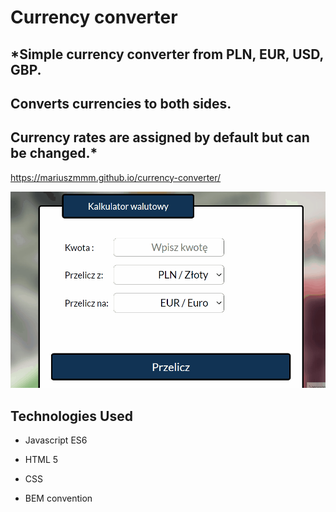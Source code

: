 # **Currency converter**

## *Simple currency converter from PLN, EUR, USD, GBP.
## Converts currencies to both sides.
## Currency rates are assigned by default but can be changed.*

https://mariuszmmm.github.io/currency-converter/

![Currency converter](/images/animation.gif)



## Technologies Used
  

- Javascript ES6

- HTML 5

- CSS

- BEM convention




